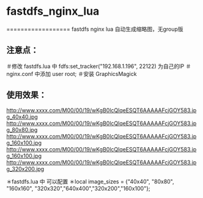 # fastdfs_nginx_lua
==================
fastdfs nginx lua 自动生成缩略图，无group版

注意点：
----------------
＃修改 fastdfs.lua 中 fdfs:set_tracker("192.168.1.196", 22122)  为自己的IP
＃nginx.conf 中添加 user root;
＃安装 GraphicsMagick

使用效果：
----------------
http://www.xxxx.com/M00/00/19/wKgB0lcQlqeESQT6AAAAAFcjGOY583.jpg_40x40.jpg
http://www.xxxx.com/M00/00/19/wKgB0lcQlqeESQT6AAAAAFcjGOY583.jpg_80x80.jpg
http://www.xxxx.com/M00/00/19/wKgB0lcQlqeESQT6AAAAAFcjGOY583.jpg_160x100.jpg
http://www.xxxx.com/M00/00/19/wKgB0lcQlqeESQT6AAAAAFcjGOY583.jpg_160x100.jpg
http://www.xxxx.com/M00/00/19/wKgB0lcQlqeESQT6AAAAAFcjGOY583.jpg_320x200.jpg


＊fastdfs.lua 中 可以配置
＊local image_sizes = {"40x40", "80x80", "160x160", "320x320","640x400","320x200","160x100"};  

